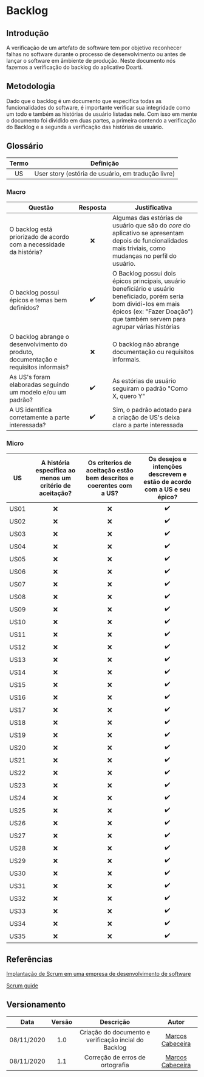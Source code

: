 # Backlog

## Introdução

A verificação de um artefato de software tem por objetivo reconhecer falhas no software durante o processo de desenvolvimento ou antes de lançar o software em âmbiente de produção. Neste documento nós fazemos a verificação do backlog do aplicativo Doarti.

## Metodologia

Dado que o backlog é um documento que especifíca todas as funcionalidades do software, é importante verificar sua integridade como um todo e também as histórias de usuário listadas nele. Com isso em mente o documento foi dividido em duas partes, a primeira contendo a verificação do Backlog e a segunda a verificação das histórias de usuário.

## Glossário

| Termo |                     Definição                      |
| :---: | :------------------------------------------------: |
|  US   | User story (estória de usuário, em tradução livre) |

### Macro

| Questão                                                                              |      Resposta      | Justificativa                                                                                                                                                                                       |
| ------------------------------------------------------------------------------------ | :----------------: | --------------------------------------------------------------------------------------------------------------------------------------------------------------------------------------------------- |
| O backlog está priorizado de acordo com a necessidade da história?                   |        :x:         | Algumas das estórias de usuário que são do _core_ do aplicativo se apresentam depois de funcionalidades mais triviais, como mudanças no perfil do usuário.                                          |
| O backlog possui épicos e temas bem definidos?                                       | :heavy_check_mark: | O Backlog possui dois épicos principais, usuário beneficiário e usuário beneficiado, porém seria bom dividí-los em mais épicos (ex: "Fazer Doação") que também servem para agrupar várias histórias |
| O backlog abrange o desenvolvimento do produto, documentação e requisitos informais? |        :x:         | O backlog não abrange documentação ou requisitos informais.                                                                                                                                         |
| As US's foram elaboradas seguindo um modelo e/ou um padrão?                          | :heavy_check_mark: | As estórias de usuário seguiram o padrão "Como X, quero Y"                                                                                                                                          |
| A US identifica corretamente a parte interessada?                                    | :heavy_check_mark: | Sim, o padrão adotado para a criação de US's deixa claro a parte interessada                                                                                                                        |

### Micro

|  US  | A história especifica ao menos um critério de aceitação? | Os criterios de aceitação estão bem descritos e coerentes com a US? | Os desejos e intenções descrevem e estão de acordo com a US e seu épico? |
| :--: | :------------------------------------------------------: | :-----------------------------------------------------------------: | :----------------------------------------------------------------------: |
| US01 |                           :x:                            |                                 :x:                                 |                            :heavy_check_mark:                            |
| US02 |                           :x:                            |                                 :x:                                 |                            :heavy_check_mark:                            |
| US03 |                           :x:                            |                                 :x:                                 |                            :heavy_check_mark:                            |
| US04 |                           :x:                            |                                 :x:                                 |                            :heavy_check_mark:                            |
| US05 |                           :x:                            |                                 :x:                                 |                            :heavy_check_mark:                            |
| US06 |                           :x:                            |                                 :x:                                 |                            :heavy_check_mark:                            |
| US07 |                           :x:                            |                                 :x:                                 |                            :heavy_check_mark:                            |
| US08 |                           :x:                            |                                 :x:                                 |                            :heavy_check_mark:                            |
| US09 |                           :x:                            |                                 :x:                                 |                            :heavy_check_mark:                            |
| US10 |                           :x:                            |                                 :x:                                 |                            :heavy_check_mark:                            |
| US11 |                           :x:                            |                                 :x:                                 |                            :heavy_check_mark:                            |
| US12 |                           :x:                            |                                 :x:                                 |                            :heavy_check_mark:                            |
| US13 |                           :x:                            |                                 :x:                                 |                            :heavy_check_mark:                            |
| US14 |                           :x:                            |                                 :x:                                 |                            :heavy_check_mark:                            |
| US15 |                           :x:                            |                                 :x:                                 |                            :heavy_check_mark:                            |
| US16 |                           :x:                            |                                 :x:                                 |                            :heavy_check_mark:                            |
| US17 |                           :x:                            |                                 :x:                                 |                            :heavy_check_mark:                            |
| US18 |                           :x:                            |                                 :x:                                 |                            :heavy_check_mark:                            |
| US19 |                           :x:                            |                                 :x:                                 |                            :heavy_check_mark:                            |
| US20 |                           :x:                            |                                 :x:                                 |                            :heavy_check_mark:                            |
| US21 |                           :x:                            |                                 :x:                                 |                            :heavy_check_mark:                            |
| US22 |                           :x:                            |                                 :x:                                 |                            :heavy_check_mark:                            |
| US23 |                           :x:                            |                                 :x:                                 |                            :heavy_check_mark:                            |
| US24 |                           :x:                            |                                 :x:                                 |                            :heavy_check_mark:                            |
| US25 |                           :x:                            |                                 :x:                                 |                            :heavy_check_mark:                            |
| US26 |                           :x:                            |                                 :x:                                 |                            :heavy_check_mark:                            |
| US27 |                           :x:                            |                                 :x:                                 |                            :heavy_check_mark:                            |
| US28 |                           :x:                            |                                 :x:                                 |                            :heavy_check_mark:                            |
| US29 |                           :x:                            |                                 :x:                                 |                            :heavy_check_mark:                            |
| US30 |                           :x:                            |                                 :x:                                 |                            :heavy_check_mark:                            |
| US31 |                           :x:                            |                                 :x:                                 |                            :heavy_check_mark:                            |
| US32 |                           :x:                            |                                 :x:                                 |                            :heavy_check_mark:                            |
| US33 |                           :x:                            |                                 :x:                                 |                            :heavy_check_mark:                            |
| US34 |                           :x:                            |                                 :x:                                 |                            :heavy_check_mark:                            |
| US35 |                           :x:                            |                                 :x:                                 |                            :heavy_check_mark:                            |

## Referências

[Implantação de Scrum em uma empresa de desenvolvimento de software](https://www.univates.br/bdu/bitstream/10737/361/1/RomuloLeidemer.pdf)

[Scrum guide](https://www.scrumguides.org/scrum-guide.html#team-dev)

## Versionamento

|    Data    | Versão |                      Descrição                       |                      Autor                       |
| :--------: | :----: | :--------------------------------------------------: | :----------------------------------------------: |
| 08/11/2020 |  1.0   | Criação do documento e verificação incial do Backlog | [Marcos Cabeceira](https://github.com/Foxtrot40) |
| 08/11/2020 |  1.1   |           Correção de erros de ortografia            | [Marcos Cabeceira](https://github.com/Foxtrot40) |
